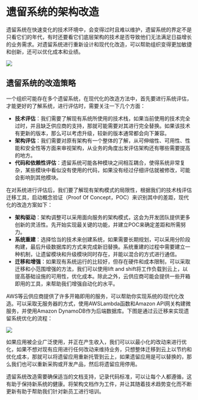 # 遗留系统的架构改造

遗留系统在快速变化的技术环境中，会变得过时且难以维护，遗留系统的界定不是只看它们的年代，有时还要看它们底层架构的技术是否导致他们无法满足日益增长的业务需求。对遗留系统进行重新设计和现代化改造，可以帮助组织变得更加敏捷和创新，还可以优化成本和业绩。

![](https://i.bmp.ovh/imgs/2022/06/07/f125990e76488f70.png)

## 遗留系统的改造策略

一个组织可能存在多个遗留系统，在现代化的改造方法中，首先要进行系统评估，才能更好的了解系统，进行评估时，需要关注一下几个方面：
- **技术评估**：我们需要了解现有系统所使用的技术栈，如果当前使用的技术完全过时，并且缺乏供应商的支持，那就可能需要对其进行完全替换。如果该技术有更新的版本，那么可以考虑升级，较新的版本通常都会向下兼容。
- **架构评估**：我们需要对原有架构有一个整体的了解，从可伸缩性、可用性、性能和安全性等方面来审视架构，从业务的角度出发评估架构还有哪些需要提高的地方。
- **代码和依赖性评估**：遗留系统可能各种模块之间相互耦合，使得系统非常复杂，某些模块中看似没有使用的代码，如果没有经过仔细评估就被修改，可能会影响到其他模块。

在对系统进行评估后，我们要了解现有架构模式的局限性，根据我们的技术栈评估迁移工具，启动概念验证（Proof Of Concept，POC）来识别其中的差距，现代化的改造方案如下：
- **架构驱动**：架构调整可以采用面向服务的架构模式，这会为开发团队提供更多创新的灵活性。先开始实现最关键的功能，并建立POC来确定差距和所需努力。
- **系统重建**：选择恰当的技术来创建系统，如果需要长期规划，可以采用分阶段构建，最后升级数据库的方式来完成新旧替换。系统重建的过程中需要建立一种机制，让遗留模块和升级模块同时存在，并能以混合的方式进行通信。
- **迁移和增强**：如果现有系统运行的比较好，但存在硬件和成本限制，可以采取迁移和小范围增强的方法，我们可以使用lift and shift将工作负载到云上，以提高基础设施的可用性，优化成本。除此之外，云供应商可能会提供一些开箱即用的工具，来帮助我们增强自动化的水平。

AWS等云供应商提供了许多开箱即用的服务，可以帮助你实现系统的i现代化改造。可以采取无服务器的方式，使用AWSLambda函数和Amazon API网关构建微服务，并使用Amazon DynamoDB作为后端数据库。下图是通过云迁移来实现遗留系统优化的流程：

![](https://i.bmp.ovh/imgs/2022/06/07/048275a016612698.png)

如果应用被企业广泛使用，并正在产生收入，我们可以以最小化的改动来进行优化，如果不想对现有应用进行任何改动来维持业务，只想整体迁移到云上以节约和优化成本，那就可以将遗留应用重新托管到云上，如果遗留应用是可以替换的，那么我们也可以重新采购或开发产品，然后将遗留应用停用。

遗留系统改造需要确保适当的文档支持，记录代码标准，可以让每个人都遵循，这有助于保持新系统的健康。将架构文档作为工件，并让其随着技术趋势变化而不断更新有助于帮助我们针对新员工进行培训。
